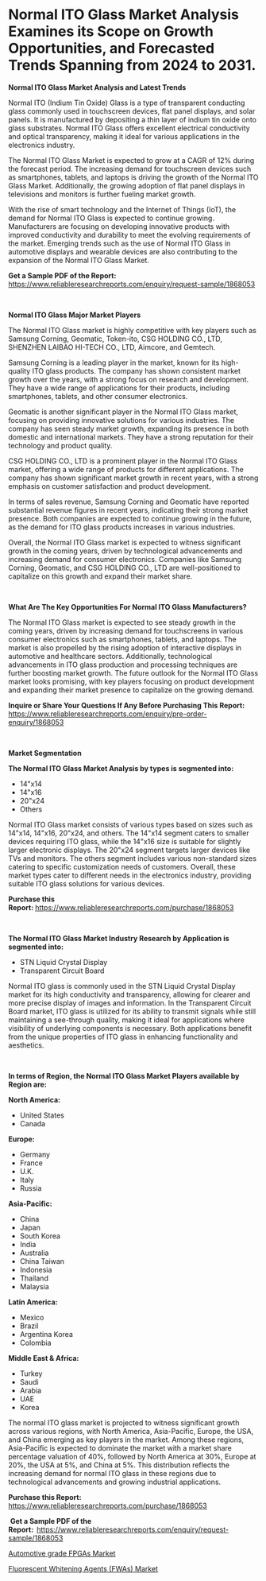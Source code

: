 <p><h1>Normal ITO Glass Market Analysis Examines its Scope on Growth Opportunities, and Forecasted Trends Spanning from 2024 to 2031.</h1></p><p><strong>Normal ITO Glass Market Analysis and Latest Trends</strong></p>
<p><p>Normal ITO (Indium Tin Oxide) Glass is a type of transparent conducting glass commonly used in touchscreen devices, flat panel displays, and solar panels. It is manufactured by depositing a thin layer of indium tin oxide onto glass substrates. Normal ITO Glass offers excellent electrical conductivity and optical transparency, making it ideal for various applications in the electronics industry.</p><p>The Normal ITO Glass Market is expected to grow at a CAGR of 12% during the forecast period. The increasing demand for touchscreen devices such as smartphones, tablets, and laptops is driving the growth of the Normal ITO Glass Market. Additionally, the growing adoption of flat panel displays in televisions and monitors is further fueling market growth.</p><p>With the rise of smart technology and the Internet of Things (IoT), the demand for Normal ITO Glass is expected to continue growing. Manufacturers are focusing on developing innovative products with improved conductivity and durability to meet the evolving requirements of the market. Emerging trends such as the use of Normal ITO Glass in automotive displays and wearable devices are also contributing to the expansion of the Normal ITO Glass Market.</p></p>
<p><strong>Get a Sample PDF of the Report:&nbsp;</strong> <a href="https://www.reliableresearchreports.com/enquiry/request-sample/1868053">https://www.reliableresearchreports.com/enquiry/request-sample/1868053</a></p>
<p>&nbsp;</p>
<p><strong>Normal ITO Glass Major Market Players</strong></p>
<p><p>The Normal ITO Glass market is highly competitive with key players such as Samsung Corning, Geomatic, Token-ito, CSG HOLDING CO., LTD, SHENZHEN LAIBAO HI-TECH CO., LTD, Aimcore, and Gemtech. </p><p>Samsung Corning is a leading player in the market, known for its high-quality ITO glass products. The company has shown consistent market growth over the years, with a strong focus on research and development. They have a wide range of applications for their products, including smartphones, tablets, and other consumer electronics.</p><p>Geomatic is another significant player in the Normal ITO Glass market, focusing on providing innovative solutions for various industries. The company has seen steady market growth, expanding its presence in both domestic and international markets. They have a strong reputation for their technology and product quality.</p><p>CSG HOLDING CO., LTD is a prominent player in the Normal ITO Glass market, offering a wide range of products for different applications. The company has shown significant market growth in recent years, with a strong emphasis on customer satisfaction and product development.</p><p>In terms of sales revenue, Samsung Corning and Geomatic have reported substantial revenue figures in recent years, indicating their strong market presence. Both companies are expected to continue growing in the future, as the demand for ITO glass products increases in various industries.</p><p>Overall, the Normal ITO Glass market is expected to witness significant growth in the coming years, driven by technological advancements and increasing demand for consumer electronics. Companies like Samsung Corning, Geomatic, and CSG HOLDING CO., LTD are well-positioned to capitalize on this growth and expand their market share.</p></p>
<p>&nbsp;</p>
<p><strong>What Are The Key Opportunities For Normal ITO Glass Manufacturers?</strong></p>
<p><p>The Normal ITO Glass market is expected to see steady growth in the coming years, driven by increasing demand for touchscreens in various consumer electronics such as smartphones, tablets, and laptops. The market is also propelled by the rising adoption of interactive displays in automotive and healthcare sectors. Additionally, technological advancements in ITO glass production and processing techniques are further boosting market growth. The future outlook for the Normal ITO Glass market looks promising, with key players focusing on product development and expanding their market presence to capitalize on the growing demand.</p></p>
<p><strong>Inquire or Share Your Questions If Any Before Purchasing This Report:</strong> <a href="https://www.reliableresearchreports.com/enquiry/pre-order-enquiry/1868053">https://www.reliableresearchreports.com/enquiry/pre-order-enquiry/1868053</a></p>
<p>&nbsp;</p>
<p><strong>Market Segmentation</strong></p>
<p><strong>The Normal ITO Glass Market Analysis by types is segmented into:</strong></p>
<p><ul><li>14"x14</li><li>14"x16</li><li>20"x24</li><li>Others</li></ul></p>
<p><p>Normal ITO Glass market consists of various types based on sizes such as 14"x14, 14"x16, 20"x24, and others. The 14"x14 segment caters to smaller devices requiring ITO glass, while the 14"x16 size is suitable for slightly larger electronic displays. The 20"x24 segment targets larger devices like TVs and monitors. The others segment includes various non-standard sizes catering to specific customization needs of customers. Overall, these market types cater to different needs in the electronics industry, providing suitable ITO glass solutions for various devices.</p></p>
<p><strong>Purchase this Report:&nbsp;</strong><a href="https://www.reliableresearchreports.com/purchase/1868053">https://www.reliableresearchreports.com/purchase/1868053</a></p>
<p>&nbsp;</p>
<p><strong>The Normal ITO Glass Market Industry Research by Application is segmented into:</strong></p>
<p><ul><li>STN Liquid Crystal Display</li><li>Transparent Circuit Board</li></ul></p>
<p><p>Normal ITO glass is commonly used in the STN Liquid Crystal Display market for its high conductivity and transparency, allowing for clearer and more precise display of images and information. In the Transparent Circuit Board market, ITO glass is utilized for its ability to transmit signals while still maintaining a see-through quality, making it ideal for applications where visibility of underlying components is necessary. Both applications benefit from the unique properties of ITO glass in enhancing functionality and aesthetics.</p></p>
<p>&nbsp;</p>
<p><strong>In terms of Region, the Normal ITO Glass Market Players available by Region are:</strong></p>
<p>
    <p> <strong> North America: </strong>
        <ul>
            <li>United States</li>
            <li>Canada</li>
        </ul>
        </p> 
    <p> <strong> Europe: </strong>
        <ul>
            <li>Germany</li>
            <li>France</li>
            <li>U.K.</li>
            <li>Italy</li>
            <li>Russia</li>
        </ul>
        </p> 
    <p> <strong> Asia-Pacific: </strong>
        <ul>
            <li>China</li>
            <li>Japan</li>
            <li>South Korea</li>
            <li>India</li>
            <li>Australia</li>
            <li>China Taiwan</li>
            <li>Indonesia</li>
            <li>Thailand</li>
            <li>Malaysia</li>
        </ul>
        </p> 
    <p> <strong> Latin America: </strong>
        <ul>
            <li>Mexico</li>
            <li>Brazil</li>
            <li>Argentina Korea</li>
            <li>Colombia</li>
        </ul>
        </p> 
    <p> <strong> Middle East & Africa: </strong>
        <ul>
            <li>Turkey</li>
            <li>Saudi</li>
            <li>Arabia</li>
            <li>UAE</li>
            <li>Korea</li>
        </ul>
    </p>
    </p>
<p><p>The normal ITO glass market is projected to witness significant growth across various regions, with North America, Asia-Pacific, Europe, the USA, and China emerging as key players in the market. Among these regions, Asia-Pacific is expected to dominate the market with a market share percentage valuation of 40%, followed by North America at 30%, Europe at 20%, the USA at 5%, and China at 5%. This distribution reflects the increasing demand for normal ITO glass in these regions due to technological advancements and growing industrial applications.</p></p>
<p><strong>Purchase this Report: </strong><a href="https://www.reliableresearchreports.com/purchase/1868053">https://www.reliableresearchreports.com/purchase/1868053</a></p>
<p>&nbsp;<strong>Get a Sample PDF of the Report:&nbsp;&nbsp;</strong><a href="https://www.reliableresearchreports.com/enquiry/request-sample/1868053">https://www.reliableresearchreports.com/enquiry/request-sample/1868053</a></p>
<p><strong></strong></p>
<p><p><a href="https://iodized-pantydraco-05c.notion.site/Automotive-grade-FPGAs-Market-Research-Report-The-Key-To-Successful-Business-Strategy-Forecasted-fo-e527311659e14a149894154e4b8f5868">Automotive grade FPGAs Market</a></p><p><a href="https://github.com/nancykennedykellievqfqt2/Market-Research-Report-List-1/blob/main/fluorescent-whitening-agents-fwas-market.md">Fluorescent Whitening Agents (FWAs) Market</a></p></p>